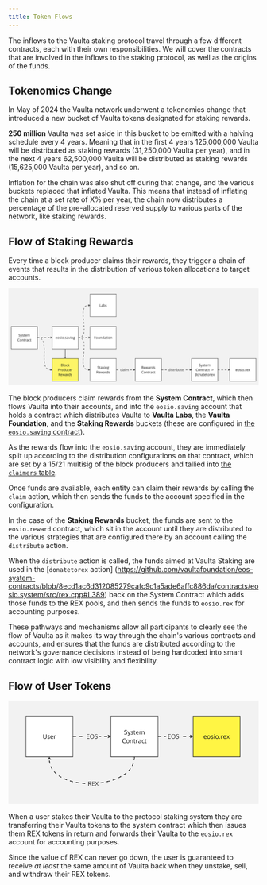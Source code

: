 ```yaml
---
title: Token Flows
---
```


<head>
    <title>Staking Token Flows</title>
</head>

The inflows to the Vaulta staking protocol travel through a few different contracts, each with their own responsibilities.
We will cover the contracts that are involved in the inflows to the staking protocol, as well as the origins of the funds.

## Tokenomics Change

In May of 2024 the Vaulta network underwent a tokenomics change that introduced a new bucket of Vaulta tokens 
designated for staking rewards.

**250 million** Vaulta was set aside in this bucket to be emitted with a halving schedule every 4 years. Meaning that in
the first 4 years 125,000,000 Vaulta will be distributed as staking rewards (31,250,000 Vaulta per year), and in the next 4 years
62,500,000 Vaulta will be distributed as staking rewards (15,625,000 Vaulta per year), and so on.

Inflation for the chain was also shut off during that change, and the various buckets replaced that inflated Vaulta.
This means that instead of inflating the chain at a set rate of X% per year, the chain now distributes a percentage of the
pre-allocated reserved supply to various parts of the network, like staking rewards.

## Flow of Staking Rewards

Every time a block producer claims their rewards, they trigger a chain of events that results in the distribution of 
various token allocations to target accounts. 

![Staking Inflows](/images/diagram_rex_inflows.png)

The block producers claim rewards from the **System Contract**, which then flows Vaulta into their accounts, and 
into the `eosio.saving` account that holds a contract which distributes Vaulta to **Vaulta Labs**, the **Vaulta
Foundation**, and the **Staking Rewards** buckets (these are configured in [the `eosio.saving` contract](https://unicove.com/contract/eosio.saving/tables/config)).

As the rewards flow into the `eosio.saving` account, they are immediately split up according to the distribution 
configurations on that contract, which are set by a 15/21 multisig of the block producers and tallied into 
[the `claimers` table](https://unicove.com/contract/eosio.saving/tables/claimers).

Once funds are available, each entity can claim their rewards by calling the `claim` action, which then sends 
the funds to the account specified in the configuration.

In the case of the **Staking Rewards** bucket, the funds are sent to the `eosio.reward` contract, which sit in the 
account until they are distributed to the various strategies that are configured there by an account calling the 
`distribute` action.

When the `distribute` action is called, the funds aimed at Vaulta Staking are used in the [`donatetorex` action]
(https://github.com/vaultafoundation/eos-system-contracts/blob/8ecd1ac6d312085279cafc9c1a5ade6affc886da/contracts/eosio.system/src/rex.cpp#L389)
back on the System Contract which adds those funds to the REX pools, and then sends the funds to `eosio.rex` for 
accounting purposes.

These pathways and mechanisms allow all participants to clearly see the flow of Vaulta as it makes its way through the 
chain's various contracts and accounts, and ensures that the funds are distributed according to the network's
governance decisions instead of being hardcoded into smart contract logic with low visibility and flexibility.

## Flow of User Tokens

![User token flow](/images/diagram_user_token_flow.png)

When a user stakes their Vaulta to the protocol staking system they are transferring their Vaulta tokens to the system 
contract which then issues them REX tokens in return and forwards their Vaulta to the `eosio.rex` account for accounting 
purposes.

Since the value of REX can never go down, the user is guaranteed to receive _at least_ the same amount of Vaulta back when 
they unstake, sell, and withdraw their REX tokens.